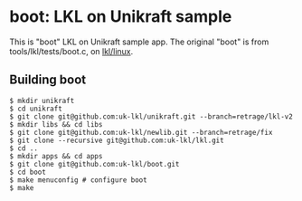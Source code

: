 # boot: LKL on Unikraft sample

This is "boot" LKL on Unikraft sample app.
The original "boot" is from tools/lkl/tests/boot.c,
on [lkl/linux](https://github.com/lkl/linux).

## Building boot

```
$ mkdir unikraft
$ cd unikraft
$ git clone git@github.com:uk-lkl/unikraft.git --branch=retrage/lkl-v2
$ mkdir libs && cd libs
$ git clone git@github.com:uk-lkl/newlib.git --branch=retrage/fix
$ git clone --recursive git@github.com:uk-lkl/lkl.git
$ cd ..
$ mkdir apps && cd apps
$ git clone git@github.com:uk-lkl/boot.git
$ cd boot
$ make menuconfig # configure boot
$ make
```
